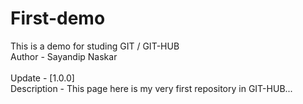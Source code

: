 # First-demo
This is a demo for studing GIT / GIT-HUB <br>
Author - Sayandip Naskar <br><br>
Update - [1.0.0] <br>
Description - This page here is my very first repository in GIT-HUB... 
